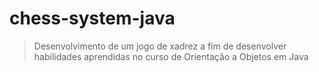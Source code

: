 # chess-system-java

> Desenvolvimento de um jogo de xadrez a fim de desenvolver habilidades aprendidas no curso de Orientação a Objetos em Java
